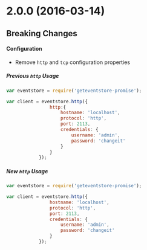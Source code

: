 # 2.0.0 (2016-03-14)

## Breaking Changes

#### Configuration

- Remove `http` and `tcp` configuration properties

##### Previous `http` Usage
```javascript
var eventstore = require('geteventstore-promise');

var client = eventstore.http({
				http:{
	                hostname: 'localhost',
	                protocol: 'http',
	                port: 2113,
	                credentials: {
	                	username: 'admin',
	                	password: 'changeit'
	                }
	            }
            });

```

##### New `http` Usage
```javascript
var eventstore = require('geteventstore-promise');

var client = eventstore.http({
                hostname: 'localhost',
                protocol: 'http',
                port: 2113,
                credentials: {
					username: 'admin',
					password: 'changeit'
				}
            });

```